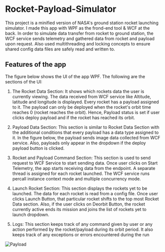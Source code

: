 # Rocket-Payload-Simulator
This project is a minified version of NASA's ground station rocket launching simulator. I made this app with WPF as the frond-end tool & WCF at the back. In order to simulate data transfer from rocket to ground station, the WCF service sends telemetry and gathered data from rocket and payload upon request. Also used multithreading and locking concepts to ensure shared config data files are safely read and written to.

## Features of the app

The figure below shows the UI of the app WPF. The following are the sections of the UI:

1. The Rocket Data Section: It shows which rockets data the user is currently viewing. The data received from WCF service like Altitude, latitude and longitude is displayed. Every rocket has a payload assigned to it. The payload can only be deployed when the rocket's orbit time reaches 0 (rocket reaches the orbit). Hence, Payload status is set if user clicks deploy payload and if the rocket has reached its orbit.

2. Payload Data Section: This section is similar to Rocket Data Section with the additional conditions that every payload has a data type assigned to it. In the figure below, the payload sends image data collected from WCF service. Also, payloads only appear in the dropdown if the deploy payload button is clicked.

3. Rocket and Payload Command Section: This section is used to send request to WCF Service to start sending data. Once user clicks on Start Telemetry, the app starts receiving data from the endpoint. A separate thread is assigned for each rocket launched. The WCF service runs percall instance context mode and multiple concurrency mode.

4. Launch Rocket Section: This section displays the rockets yet to be launched. The data for each rocket is read from a config file. Once user clicks Launch Button, that particular rocket shifts to the top most Rocket Data section. Also, if the user clicks on Deorbit Button, the rocket currently active ends its mission and joins the list of rockets yet to launch dropdown. 

5. Logs: This section keeps track of any command given by user or any action performed by the rocket/payload during its orbit period. It also keeps track of any exceptions or errors encountered during the run

![Payload](https://user-images.githubusercontent.com/40236708/106436025-74718c00-6428-11eb-97ad-8aef7a244a88.JPG)
